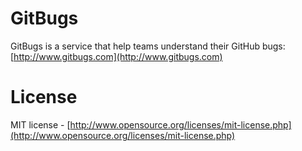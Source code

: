GitBugs
=======

GitBugs is a service that help teams understand their GitHub bugs: [http://www.gitbugs.com](http://www.gitbugs.com)

License
=======

MIT license - [http://www.opensource.org/licenses/mit-license.php](http://www.opensource.org/licenses/mit-license.php)
